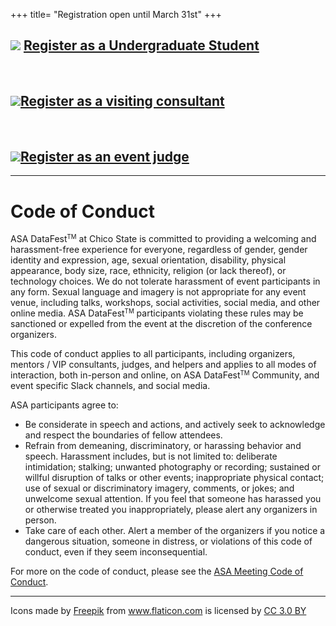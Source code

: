 +++
title= "Registration open until March 31st"
+++


## <img src="../img/team.png"> [Register as a Undergraduate Student](https://forms.gle/QYemZbHRoxhU749i9)

<br>


## <img src="../img/consultation.png">[Register as a visiting consultant](https://forms.gle/y3447NaGdxs2iAg49)

<br>

## <img src="../img/judge.png">[Register as an event judge](https://forms.gle/ENqDFhfd6tfSpjQ27)



---

# Code of Conduct

ASA DataFest<small><sup>TM</sup></small> at Chico State is committed to providing a welcoming and harassment-free experience for everyone, regardless of gender, gender identity and expression, age, sexual orientation, disability, physical appearance, body size, race, ethnicity, religion (or lack thereof), or technology choices. We do not tolerate harassment of event participants in any form. Sexual language and imagery is not appropriate for any event venue, including talks, workshops, social activities, social media, and other online media. ASA DataFest<small><sup>TM</sup></small> participants violating these rules may be sanctioned or expelled from the event at the discretion of the conference organizers.

This code of conduct applies to all participants, including organizers, mentors / VIP consultants, judges, and helpers and applies to all modes of interaction, both in-person and online, on ASA DataFest<small><sup>TM</sup></small> Community, and event specific Slack channels, and social media.

ASA participants agree to:

- Be considerate in speech and actions, and actively seek to acknowledge and respect the boundaries of fellow attendees.
- Refrain from demeaning, discriminatory, or harassing behavior and speech. Harassment includes, but is not limited to: deliberate intimidation; stalking; unwanted photography or recording; sustained or willful disruption of talks or other events; inappropriate physical contact; use of sexual or discriminatory imagery, comments, or jokes; and unwelcome sexual attention. If you feel that someone has harassed you or otherwise treated you inappropriately, please alert any organizers in person.
- Take care of each other. Alert a member of the organizers if you notice a dangerous situation, someone in distress, or violations of this code of conduct, even if they seem inconsequential.

For more on the code of conduct, please see the [ASA Meeting Code of Conduct](https://www.amstat.org/ASA/Meetings/Meeting-Conduct-Policy.aspx).

---

<div>Icons made by <a href="https://www.freepik.com/" title="Freepik">Freepik</a> from <a href="https://www.flaticon.com/" 			    title="Flaticon">www.flaticon.com</a> is licensed by <a href="http://creativecommons.org/licenses/by/3.0/" 			    title="Creative Commons BY 3.0" target="_blank">CC 3.0 BY</a></div>

